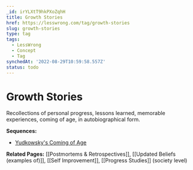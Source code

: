 ```yaml
---
_id: irYLXtT9hkPXoZqhH
title: Growth Stories
href: https://lesswrong.com/tag/growth-stories
slug: growth-stories
type: tag
tags:
  - LessWrong
  - Concept
  - Tag
synchedAt: '2022-08-29T10:59:58.557Z'
status: todo
---
```


# Growth Stories

Recollections of personal progress, lessons learned, memorable experiences, coming of age, in autobiographical form.

**Sequences:** 

- [Yudkowsky's Coming of Age](https://www.lesswrong.com/s/SXurf2mWFw8LX2mkG)

**Related Pages:** [[Postmortems & Retrospectives]], [[Updated Beliefs (examples of)]], [[Self Improvement]], [[Progress Studies]] (society level)
